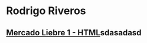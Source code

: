 # Rodrigo Riveros
## [Mercado Liebre 1 - HTML](https://github.com/Riveros-Rodrigo/proyecto-mercado-liebre/tree/estructura-web)sdasadasd